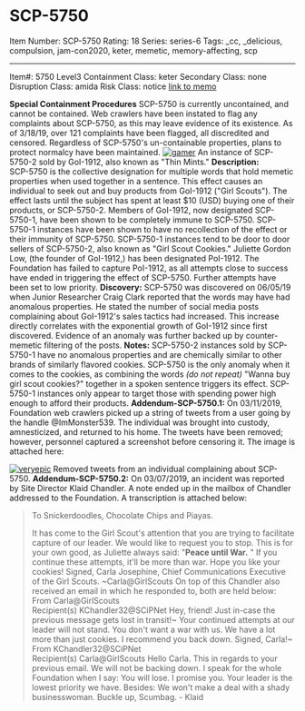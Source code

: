 # SCP-5750
Item Number: SCP-5750
Rating: 18
Series: series-6
Tags: _cc, _delicious, compulsion, jam-con2020, keter, memetic, memory-affecting, scp

---

Item#: 5750
Level3
Containment Class:
keter
Secondary Class:
none
Disruption Class:
amida
Risk Class:
notice
[link to memo](/classification-committee-memo)  

**Special Containment Procedures** SCP-5750 is currently uncontained, and cannot be contained. Web crawlers have been instated to flag any complaints about SCP-5750, as this may leave evidence of its existence. As of 3/18/19, over 121 complaints have been flagged, all discredited and censored. Regardless of SCP-5750's un-containable properties, plans to protect normalcy have been maintained.
[![gamer](https://scp-wiki.wdfiles.com/local--resized-images/scp-5750/gamer/medium.jpg)](https://scp-wiki.wdfiles.com/local--files/scp-5750/gamer)
An instance of SCP-5750-2 sold by GoI-1912, also known as "Thin Mints."
**Description:**  
SCP-5750 is the collective designation for multiple words that hold memetic properties when used together in a sentence. This effect causes an individual to seek out and buy products from GoI-1912 ("Girl Scouts"). The effect lasts until the subject has spent at least $10 (USD) buying one of their products, or SCP-5750-2. Members of GoI-1912, now designated SCP-5750-1, have been shown to be completely immune to SCP-5750. SCP-5750-1 instances have been shown to have no recollection of the effect or their immunity of SCP-5750. SCP-5750-1 instances tend to be door to door sellers of SCP-5750-2, also known as "Girl Scout Cookies." Juliette Gordon Low, (the founder of GoI-1912,) has been designated PoI-1912. The Foundation has failed to capture PoI-1912, as all attempts close to success have ended in triggering the effect of SCP-5750. Further attempts have been set to low priority.
**Discovery:** SCP-5750 was discovered on 06/05/19 when Junior Researcher Craig Clark reported that the words may have had anomalous properties. He stated the number of social media posts complaining about GoI-1912's sales tactics had increased. This increase directly correlates with the exponential growth of GoI-1912 since first discovered. Evidence of an anomaly was further backed up by counter-memetic filtering of the posts.
**Notes:** SCP-5750-2 instances sold by SCP-5750-1 have no anomalous properties and are chemically similar to other brands of similarly flavored cookies. SCP-5750 is the only anomaly when it comes to the cookies, as combining the words _(do not repeat)_ "Wanna buy girl scout cookies?" together in a spoken sentence triggers its effect. SCP-5750-1 instances only appear to target those with spending power high enough to afford their products.
**Addendum-SCP-5750.1:** On 03/11/2019, Foundation web crawlers picked up a string of tweets from a user going by the handle @ImMonster539. The individual was brought into custody, amnesticized, and returned to his home. The tweets have been removed; however, personnel captured a screenshot before censoring it. The image is attached here:  

[![veryepic](https://scp-wiki.wdfiles.com/local--resized-images/scp-5750/veryepic/medium.jpg)](https://scp-wiki.wdfiles.com/local--files/scp-5750/veryepic)
Removed tweets from an individual complaining about SCP-5750.
**Addendum-SCP-5750.2:** On 03/07/2019, an incident was reported by Site Director Klaid Chandler. A note ended up in the mailbox of Chandler addressed to the Foundation. A transcription is attached below:
> To Snickerdoodles, Chocolate Chips and Piayas.
>   
>  It has come to the Girl Scout's attention that you are trying to facilitate capture of our leader. 
> We would like to request you to stop.
> This is for your own good, as Juliette always said: "**Peace until War.** "
> If you continue these attempts, it'll be more than war.
> Hope you like your cookies!
> Signed,
> Carla Josephine, Chief Communications Executive of the Girl Scouts.
> ~Carla@GirlScouts
On top of this Chandler also received an email in which he responded to, both are held below:
> From Carla@GirlScouts  
>  Recipient(s) KChandler32@SCiPNet
> Hey, friend!
> Just in-case the previous message gets lost in transit!~
> Your continued attempts at our leader will not stand. You don't want a war with us. We have a lot more than just cookies. I recommend you back down.
> Signed,
> Carla!~
> From KChandler32@SCiPNet  
>  Recipient(s) Carla@GirlScouts
> Hello Carla.
> This in regards to your previous email. We will not be backing down. I speak for the whole Foundation when I say: You will lose. I promise you.
> Your leader is the lowest priority we have. Besides:
> We won't make a deal with a shady businesswoman.
> Buckle up, Scumbag.
> \- Klaid
